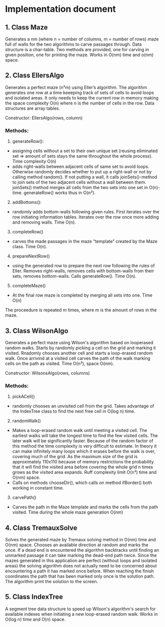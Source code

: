 # Implementation document

## 1. Class Maze

Generates a nm (where n = number of columns, m = number of rows) maze full of walls for the two algorithms to carve passages through. Data structure is a char-table. Two methods are provided, one for carving in given position, one for printing the maze. Works in O(nm) time and o(nm) space.

## 2. Class EllersAlgo

Generates a perfect maze (n²m) using Eller’s algorithm. The algorithm generates one row at a time keeeping track of sets of cells to avoid loops and isolated areas. It only needs to keep the current row in memory making the space complexity O(n) where n is the number of cells in the row. Data structures are array tables.

Constructor:
EllersAlgo(rows, column)

### Methods:
1. generateRow():
* assigning cells without a set to their own unique set (reusing eliminated set => amount of sets stays the same throughout the whole process). Time complexity O(n)
* adds right-walls between adjacent cells of same set to avoid loops. Otherwise randomly decides whether to put up a right-wall or not by calling method random(). If not putting a wall, it calls joinSets()-method to join sets of the two adjacent cells without a wall between them. joinSets() method merges all cells from the two sets into one set in O(n)-time. generateRow() works thus in O(n²).

2. addBottoms():
* randomly adds bottom-walls following given rules. First iterates over the row initiating information tables. Iterates over the row once more adding and removing walls. Time O(n).

3. completeRow()
* carves the made passages in the maze “template” created by the Maze class. Time O(n).

4. prepareNextRow()
* using the generated row to prepare the next row following the rules of Eller. Removes right-walls, removes cells with bottom-walls from their sets, removes bottom-walls. Calls generateRow(). Time O(n).

5. completeMaze()
* At the final row maze is completed by merging all sets into one. Time O(n)

The proceedure is repeated m times, where m is the amount of rows in the maze.

## 3. Class WilsonAlgo

Generates a perfect maze using Wilson's algorithm based on looperased random walks. Starts by randomly picking a cell on the grid and marking it visited. Rnadomly chooses another cell and starts a loop-erased random walk. Once arrivind at a visited cell carves the path of the walk marking cells on the path as visited. Time O(n³), space O(nm).

Constructor:
WilsonsAlgo(rows, columns)

### Methods:
1. pickACell()
* randomly chooses an unvisited cell from the grid. Takes advantage of the IndexTree class to find the next free cell in O(log n) time.

2. randomWalk()
* Makes a loop-erased random walk until meeting a visited cell. The earliest walks will take the longest time to find the few visited cells. The later walk will be significantly faster. Because of the random factor of this method the time complexity is very difficult to estimate. In theory it can make infinitely many loops which it erases before the walk is over, covering much of the grid. As the maximum size of the grid is approximately 110x110 because of memory restrictions the probability that it will find the visited area before covering the whole grid n times grows as the visited area expands. Ruff complexity limit O(n³) time and O(nm) space. 
* Calls on methods chooseDir(), which calls on method ifBorder() both working in constant time.

3. carvePath()
* Carves the path in the Maze template and marks the cells from the path visited. Time during the whole maze generation O(nm)


## 4. Class TremauxSolve

Solves the generated maze by Tremaux solving method in O(nm) time and O(nm) space. Chooses an available direction at random and marks the once. If a dead end is encountered the algorithm backtracks until finding an unmarked passage it can take marking the dead-end path twice. Since the mazes generated in this application are perfect (without loops and isolated areas) the solving algorithm does not actually need to be concerned about encountering a path it has marked once before. When reaching the finish coordinates the path that has been marked only once is the solution path. The algorithm print the solution to the screen.

## 5. Class IndexTree

A segment tree data structure to speed up Wilson's algorithm's search for available indexes when initiating a new loop-erased random walk. Works in O(log n) time and O(n) space.
